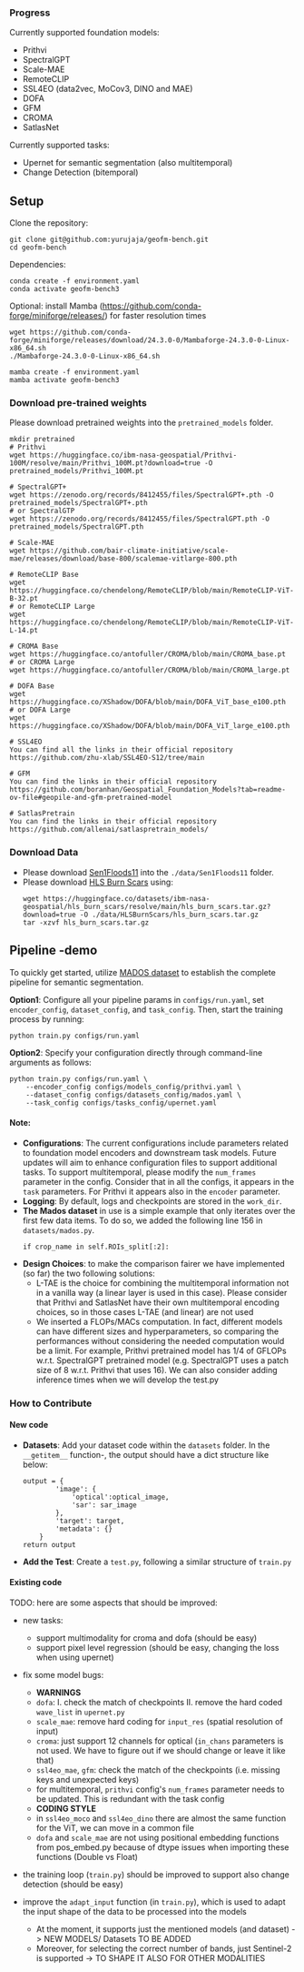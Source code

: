
### Progress
Currently supported foundation models:
- Prithvi
- SpectralGPT
- Scale-MAE
- RemoteCLIP 
- SSL4EO (data2vec, MoCov3, DINO and MAE)
- DOFA
- GFM
- CROMA
- SatlasNet

Currently supported tasks:
- Upernet for semantic segmentation (also multitemporal)
- Change Detection (bitemporal)

## Setup
Clone the repository:
```
git clone git@github.com:yurujaja/geofm-bench.git
cd geofm-bench
```

Dependencies:
```
conda create -f environment.yaml
conda activate geofm-bench3
```

Optional: install Mamba (https://github.com/conda-forge/miniforge/releases/) for faster resolution times
```
wget https://github.com/conda-forge/miniforge/releases/download/24.3.0-0/Mambaforge-24.3.0-0-Linux-x86_64.sh
./Mambaforge-24.3.0-0-Linux-x86_64.sh

mamba create -f environment.yaml
mamba activate geofm-bench3
```

### Download pre-trained weights
Please download pretrained weights into the `pretrained_models` folder.
```
mkdir pretrained
# Prithvi
wget https://huggingface.co/ibm-nasa-geospatial/Prithvi-100M/resolve/main/Prithvi_100M.pt?download=true -O pretrained_models/Prithvi_100M.pt

# SpectralGPT+ 
wget https://zenodo.org/records/8412455/files/SpectralGPT+.pth -O pretrained_models/SpectralGPT+.pth
# or SpectralGTP
wget https://zenodo.org/records/8412455/files/SpectralGPT.pth -O pretrained_models/SpectralGPT.pth

# Scale-MAE
wget https://github.com/bair-climate-initiative/scale-mae/releases/download/base-800/scalemae-vitlarge-800.pth

# RemoteCLIP Base
wget https://huggingface.co/chendelong/RemoteCLIP/blob/main/RemoteCLIP-ViT-B-32.pt
# or RemoteCLIP Large
wget https://huggingface.co/chendelong/RemoteCLIP/blob/main/RemoteCLIP-ViT-L-14.pt

# CROMA Base
wget https://huggingface.co/antofuller/CROMA/blob/main/CROMA_base.pt
# or CROMA Large
wget https://huggingface.co/antofuller/CROMA/blob/main/CROMA_large.pt

# DOFA Base
wget https://huggingface.co/XShadow/DOFA/blob/main/DOFA_ViT_base_e100.pth
# or DOFA Large
wget https://huggingface.co/XShadow/DOFA/blob/main/DOFA_ViT_large_e100.pth

# SSL4EO
You can find all the links in their official repository https://github.com/zhu-xlab/SSL4EO-S12/tree/main

# GFM
You can find the links in their official repository 
https://github.com/boranhan/Geospatial_Foundation_Models?tab=readme-ov-file#geopile-and-gfm-pretrained-model

# SatlasPretrain
You can find the links in their official repository 
https://github.com/allenai/satlaspretrain_models/

```
### Download Data
- Please download [Sen1Floods11](https://github.com/cloudtostreet/Sen1Floods11)   into the `./data/Sen1Floods11` folder.
- Please download [HLS Burn Scars](https://huggingface.co/datasets/ibm-nasa-geospatial/hls_burn_scars) using:
    ```
    wget https://huggingface.co/datasets/ibm-nasa-geospatial/hls_burn_scars/resolve/main/hls_burn_scars.tar.gz?download=true -O ./data/HLSBurnScars/hls_burn_scars.tar.gz
    tar -xzvf hls_burn_scars.tar.gz
    ```

## Pipeline -demo
To quickly get started, utilize [MADOS dataset](https://zenodo.org/records/10664073) to establish the complete pipeline for semantic segmentation.

**Option1**: Configure all your pipeline params in `configs/run.yaml`, set `encoder_config`, `dataset_config`, and  `task_config`. Then, start the training process by running:
```
python train.py configs/run.yaml
```

**Option2**: Specify your configuration directly through command-line arguments as follows:
```
python train.py configs/run.yaml \
    --encoder_config configs/models_config/prithvi.yaml \
    --dataset_config configs/datasets_config/mados.yaml \
    --task_config configs/tasks_config/upernet.yaml
```

#### Note:
- **Configurations**: The current configurations include parameters related to foundation model encoders and downstream task models. Future updates will aim to enhance configuration files to support additional tasks. To support multitemporal, please modify the `num_frames` parameter in the config. Consider that in all the configs, it appears in the `task` parameters. For Prithvi it appears also in the `encoder` parameter.
- **Logging**: By default, logs and checkpoints are stored in the `work_dir`.
- **The Mados dataset** in use is a simple example that only iterates over the first few data items. To do so, we added the following line 156 in `datasets/mados.py`. 
    ```
    if crop_name in self.ROIs_split[:2]:
    ```
- **Design Choices**: to make the comparison fairer we have implemented (so far) the two following solutions: 
    - L-TAE is the choice for combining the multitemporal information not in a vanilla way (a linear layer is used in this case). Please consider that Prithvi and SatlasNet have their own multitemporal encoding choices, so in those cases L-TAE (and linear) are not used
    - We inserted a FLOPs/MACs computation. In fact, different models can have different sizes and hyperparameters, so comparing the performances without considering the needed computation would be a limit. For example, Prithvi pretrained model has 1/4 of GFLOPs w.r.t. SpectralGPT pretrained model (e.g. SpectralGPT uses a patch size of 8 w.r.t. Prithvi that uses 16). We can also consider adding inference times when we will develop the test.py
    
###  How to Contribute

#### New code
- **Datasets**: Add your dataset code within the `datasets` folder. In the `__getitem__` function-, the output should have a dict structure like below:
    ```
    output = {
            'image': {
                'optical':optical_image,
                'sar': sar_image
            },
            'target': target,
            'metadata': {}
        }
    return output
    ```
- **Add the Test**: Create a `test.py`, following a similar structure of `train.py`

#### Existing code

TODO: here are some aspects that should be improved:
- new tasks:

    - support multimodality for croma and dofa (should be easy)
    - support pixel level regression (should be easy, changing the loss when using upernet)

- fix some model bugs:
    - **WARNINGS**
    - `dofa`: I. check the match of checkpoints II. remove the hard coded `wave_list` in `upernet.py`
    - `scale_mae`: remove hard coding for `input_res` (spatial resolution of input)
    - `croma`: just support 12 channels for optical (`in_chans` parameters is not used. We have to figure out if we should change or leave it like that)
    - `ssl4eo_mae`, `gfm`: check the match of the checkpoints (i.e. missing keys and unexpected keys)
    - for multitemporal, `prithvi` config's `num_frames` parameter needs to be updated. This is redundant with the task config
    - **CODING STYLE**
    - in `ssl4eo_moco` and `ssl4eo_dino` there are almost the same function for the ViT, we can move in a common file
    - `dofa` and `scale_mae` are not using positional embedding functions from pos_embed.py because of dtype issues when importing these functions (Double vs Float)

- the training loop (`train.py`) should be improved to support also change detection (should be easy)

- improve the `adapt_input` function (in `train.py`), which is used to adapt the input shape of the data to be processed into the models 
    - At the moment, it supports just the mentioned models (and dataset) -> NEW MODELS/ Datasets TO BE ADDED
    - Moreover, for selecting the correct number of bands, just Sentinel-2 is supported -> TO SHAPE IT ALSO FOR OTHER MODALITIES


